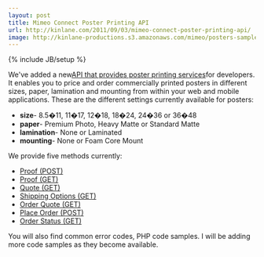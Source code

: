 ```yaml
---
layout: post
title: Mimeo Connect Poster Printing API
url: http://kinlane.com/2011/09/03/mimeo-connect-poster-printing-api/
image: http://kinlane-productions.s3.amazonaws.com/mimeo/posters-sample.png
---
```

{% include JB/setup %}
<p>
     <img src="http://kinlane-productions.s3.amazonaws.com/mimeo/posters-sample.png" alt="" align="right" />We've added a new<a title="API that provides poster printing services" href="http://mimeoconnect.3scale.net/wiki/poster-printing-api">API that provides poster printing services</a>for developers. It enables you to price and order commercially printed posters in different sizes, paper, lamination and mounting from within your web and mobile applications. These are the different settings currently available for posters:
</p>
<ul class="mainlist">
     <li>
          <strong>size</strong>- 8.5�11, 11�17, 12�18, 18�24, 24�36 or 36�48
     </li>
     <li>
          <strong>paper</strong>- Premium Photo, Heavy Matte or Standard Matte
     </li>
     <li>
          <strong>lamination</strong>- None or Laminated
     </li>
     <li>
          <strong>mounting</strong>- None or Foam Core Mount
     </li>
</ul>
<p>
     We provide five methods currently:
</p>
<ul class="mainlist">
     <li>
          <a href="http://mimeoconnect.3scale.net/wiki/poster-printing-api#Proof-Post" target="_blank">Proof (POST)</a>
     </li>
     <li>
          <a href="http://mimeoconnect.3scale.net/wiki/poster-printing-api#Proof-GET" target="_blank">Proof (GET)</a>
     </li>
     <li>
          <a href="http://mimeoconnect.3scale.net/wiki/poster-printing-api#Quote-GET" target="_blank">Quote (GET)</a>
     </li>
     <li>
          <a href="http://mimeoconnect.3scale.net/wiki/poster-printing-api#ShippingOptions-GET" target="_blank">Shipping Options (GET)</a>
     </li>
     <li>
          <a href="http://mimeoconnect.3scale.net/wiki/poster-printing-api#OrderQuote-GET" target="_blank">Order Quote (GET)</a>
     </li>
     <li>
          <a href="http://mimeoconnect.3scale.net/wiki/poster-printing-api#PlaceOrder-POST" target="_blank">Place Order (POST)</a>
     </li>
     <li>
          <a href="http://mimeoconnect.3scale.net/wiki/poster-printing-api#OrderStatus-GET" target="_blank">Order Status (GET)</a>
     </li>
</ul>
<p>
     You will also find common error codes, PHP code samples. I will be adding more code samples as they become available.
</p>